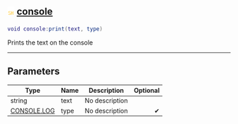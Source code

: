 ## ![shared](.gitbook/assets/shared.png) [console](home/console)



```lua
void console:print(text, type)
```

Prints the text on the console

------
## Parameters

| Type   | Name | Description | Optional |
| ------ | ---- | ----------- | -------: |
| string | text | No description |  |
| [CONSOLE.LOG](home/CONSOLE.LOG) | type | No description | ✔ |


